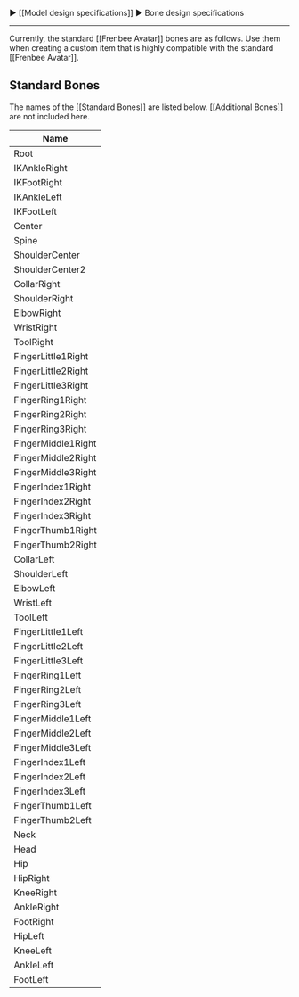 ▶ [[Model design specifications]] ▶ Bone design specifications

---

Currently, the standard [[Frenbee Avatar]] bones are as follows. Use them when creating a custom item that is highly compatible with the standard [[Frenbee Avatar]].

## Standard Bones

The names of the [[Standard Bones]] are listed below. [[Additional Bones]] are not included here.

|Name|
|---|
|Root|
|IKAnkleRight|
|IKFootRight|
|IKAnkleLeft|
|IKFootLeft|
|Center|
|Spine|
|ShoulderCenter|
|ShoulderCenter2|
|CollarRight|
|ShoulderRight|
|ElbowRight|
|WristRight|
|ToolRight|
|FingerLittle1Right|
|FingerLittle2Right|
|FingerLittle3Right|
|FingerRing1Right|
|FingerRing2Right|
|FingerRing3Right|
|FingerMiddle1Right|
|FingerMiddle2Right|
|FingerMiddle3Right|
|FingerIndex1Right|
|FingerIndex2Right|
|FingerIndex3Right|
|FingerThumb1Right|
|FingerThumb2Right|
|CollarLeft|
|ShoulderLeft|
|ElbowLeft|
|WristLeft|
|ToolLeft|
|FingerLittle1Left|
|FingerLittle2Left|
|FingerLittle3Left|
|FingerRing1Left|
|FingerRing2Left|
|FingerRing3Left|
|FingerMiddle1Left|
|FingerMiddle2Left|
|FingerMiddle3Left|
|FingerIndex1Left|
|FingerIndex2Left|
|FingerIndex3Left|
|FingerThumb1Left|
|FingerThumb2Left|
|Neck|
|Head|
|Hip|
|HipRight|
|KneeRight|
|AnkleRight|
|FootRight|
|HipLeft|
|KneeLeft|
|AnkleLeft|
|FootLeft|
